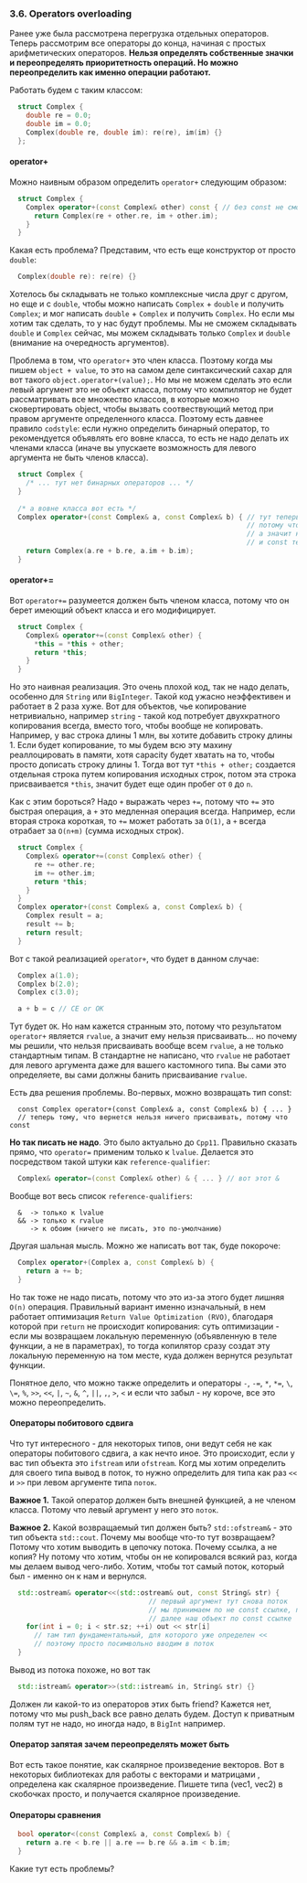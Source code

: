 ### 3.6. Operators overloading

Ранее уже была рассмотрена перегрузка отдельных операторов. Теперь рассмотрим все операторы до конца, начиная с простых арифметических операторов. **Нельзя определять собственные значки и переопределять приоритетность операций. Но можно переопределить как именно операции работают.**

Работать будем с таким классом:

```cpp
  struct Complex {
    double re = 0.0;
    double im = 0.0;
    Complex(double re, double im): re(re), im(im) {}
  };
```

#### operator+

Можно наивным образом определить `operator+` следующим образом:

```cpp
  struct Complex {
    Complex operator+(const Complex& other) const { // без const не смогли бы складывать const объекты 
      return Complex(re + other.re, im + other.im);
    }
  }
```

Какая есть проблема? Представим, что есть еще конструктор от просто `double`:

```cpp
  Complex(double re): re(re) {}
```

Хотелось бы складывать не только комплексные числа друг с другом, но еще и с `double`, чтобы можно написать `Complex` + `double` и получить `Complex`; и мог написать `double` + `Complex` и получить `Complex`. Но если мы хотим так сделать, то у нас будут проблемы. Мы не сможем складывать `double` и `Complex` сейчас, мы можем складывать только `Complex` и `double` (внимание на очередность аргументов).

Проблема в том, что `operator+` это член класса. Поэтому когда мы пишем `object + value`, то это на самом деле синтаксический сахар для вот такого `object.operator+(value);`. Но мы не можем сделать это если левый аргумент это не объект класса, потому что компилятор не будет рассматривать все множество классов, в которые можно сковертировать object, чтобы вызвать соотвествующий метод при правом аргументе определенного класса. Поэтому есть давнее правило `codstyle`: если нужно определить бинарный оператор, то рекомендуется объявлять его вовне класса, то есть не надо делать их членами класса (иначе вы упускаете возможность для левого аргумента не быть членов класса). 

```cpp
  struct Complex {
    /* ... тут нет бинарных операторов ... */
  }
  
  /* а вовне класса вот есть */
  Complex operator+(const Complex& a, const Complex& b) { // тут теперь два аргумента
                                                          // потому что это не член класса
                                                          // а значит не будет неявного аргумента первого this
                                                          // и const теперь не надо, потому что это не метод класса
    return Complex(a.re + b.re, a.im + b.im);
  }
```

#### operator+=

Вот `operator+=` разумеется должен быть членом класса, потому что он берет имеющий объект класса и его модифицирует.

```cpp
  struct Complex {
    Complex& operator+=(const Complex& other) {
      *this = *this + other;
      return *this;
    }
  }
```

Но это наивная реализация. Это очень плохой код, так не надо делать, особенно для `String` или `BigInteger`. Такой код ужасно неэффективен и работает в 2 раза хуже. Вот для объектов, чье копирование нетривиально, например `string` - такой код потребует двухкратного копирования всегда, вместо того, чтобы вообще не копировать. Например, у вас строка длины 1 млн, вы хотите добавить строку длины 1. Если будет копирование, то мы будем всю эту махину реаллоцировать в памяти, хотя capacity будет хватать на то, чтобы просто дописать строку длины 1. Тогда вот тут `*this + other;` создается отдельная строка путем копирования исходных строк, потом эта строка присваивается `*this`, значит будет еще один пробег от `0` до `n`. 

Как с этим бороться? Надо `+` выражать через `+=`, потому что `+=` это быстрая операция, а `+` это медленная операция всегда. Например, если вторая строка короткая, то `+=` может работать за `O(1)`, а `+` всегда отрабает за `O(n+m)` (сумма исходных строк). 

```cpp
  struct Complex {
    Complex& operator+=(const Complex& other) {
      re += other.re;
      im += other.im;
      return *this;
    }
  }
  Complex operator+(const Complex& a, const Complex& b) {
    Complex result = a;
    result += b;
    return result;
  }
```

Вот с такой реализацией `operator+`, что будет в данном случае:

```cpp
  Complex a(1.0);
  Complex b(2.0);
  Complex c(3.0);

  a + b = c // CE or OK
```

Тут будет `ОК`. Но нам кажется странным это, потому что результатом `operator+` является `rvalue`, а значит ему нельзя присваивать... но почему мы решили, что нельзя присваивать вообще всем `rvalue`, а не только стандартным типам. В стандартне не написано, что `rvalue` не работает для левого аргумента даже для вашего кастомного типа. Вы сами это определяете, вы сами должны банить присваивание `rvalue`.

Есть два решения проблемы. Во-первых, можно возвращать тип const:

```
  const Complex operator+(const Complex& a, const Complex& b) { ... }
  // теперь тому, что вернется нельзя ничего присваивать, потому что const
```

**Но так писать не надо**. Это было актуально до `Cpp11`. Правильно сказать прямо, что `operator=` применим только к `lvalue`. Делается это посредством такой штуки как `reference-qualifier`:

```cpp
  Complex& operator=(const Complex& other) & { ... } // вот этот &
```

Вообще вот весь список `reference-qualifiers`:

```
  &  -> только к lvalue
  && -> только к rvalue
     -> к обоим (ничего не писать, это по-умолчанию)
```

Другая шальная мысль. Можно же написать вот так, буде покороче:

```cpp
  Complex operator+(Complex a, const Complex& b) {
    return a += b;
  }
```

Но так тоже не надо писать, потому что это из-за этого будет лишняя `O(n)` операция. Правильный вариант именно изначальный, в нем работает оптимизация `Return Value Optimization (RVO)`, благодаря которой при `return` не происходит копирования: суть оптимизации - если мы возвращаем локальную переменную (объявленную в теле функции, а не в параметрах), то тогда копилятор сразу создат эту локальную переменную на том месте, куда должен вернутся результат функции.

Понятное дело, что можно также определить и операторы `-`, `-=`, `*`, `*=`, `\`, `\=`, `%`, `>>`, `<<`, `|`, `~`, `&`, `^`, `||`, `,`, `>`, `<` и если что забыл - ну короче, все это можно переопределить.

#### Операторы побитового сдвига

Что тут интересного - для некоторых типов, они ведут себя не как операторы побитового сдвига, а как нечто иное. Это происходит, если у вас тип объекта это `ifstream` или `ofstream`. Когд мы хотим определить для своего типа вывод в поток, то нужно определить для типа как раз `<<` и `>>` при левом аргументе типа `поток`.

**Важное 1.** Такой оператор должен быть внешней функцией, а не членом класса. Потому что левый аргумент у него это `поток`.

**Важное 2.** Какой возвращаемый тип должен быть? `std::ofstream&` - это тип объекта `std::cout`. Почему мы вообще что-то тут возвращаем? Потому что хотим выводить в цепочку потока. Почему ссылка, а не копия? Ну потому что хотим, чтобы он не копировался всякий раз, когда мы делаем вывод чего-либо. Хотим, чтобы тот самый поток, который был - именно он к нам и вернулся.

```cpp
  std::ostream& operator<<(std::ostream& out, const String& str) {
                                  // первый аргумент тут снова поток
                                  // мы принимаем по не const ссылке, потому что хотим менять
                                  // далее наш объект по const ссылке
    for(int i = 0; i < str.sz; ++i) out << str[i]
      // там тип фундаментальный, для которого уже определен <<
      // поэтому просто посимвольно вводим в поток
  }
```

Вывод из потока похоже, но вот так

```cpp
  std::istream& operator>>(std::istream& in, String& str) {}
```

Должен ли какой-то из операторов этих быть friend? Кажется нет, потому что мы push_back все равно делать будем. Доступ к приватным полям тут не надо, но иногда надо, в `BigInt` например.

#### Оператор запятая зачем переопределять может быть

Вот есть такое понятие, как скалярное произведение векторов. Вот в некоторых библиотеках для работы с векторами и матрицами , определена как скалярное произведение. Пишете типа (vec1, vec2) в скобочках просто, и получается скалярное произведение.

#### Операторы сравнения

```cpp
  bool operator<(const Complex& a, const Complex& b) {
    return a.re < b.re || a.re == b.re && a.im < b.im;
  }
```

Какие тут есть проблемы?








